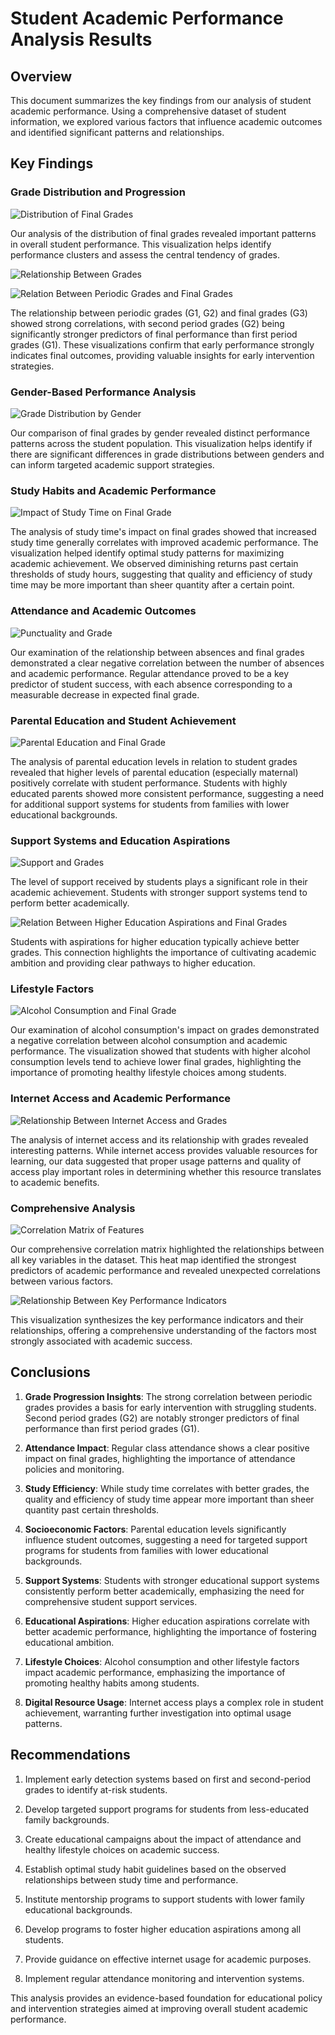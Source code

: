 # Student Academic Performance Analysis Results

## Overview
This document summarizes the key findings from our analysis of student academic performance. Using a comprehensive dataset of student information, we explored various factors that influence academic outcomes and identified significant patterns and relationships.

## Key Findings

### Grade Distribution and Progression
![Distribution of Final Grades](resultant%20graphs/DISTRIBUTION%20OF%20FINAL%20GRADES.png)

Our analysis of the distribution of final grades revealed important patterns in overall student performance. This visualization helps identify performance clusters and assess the central tendency of grades.

![Relationship Between Grades](resultant%20graphs/RELATIONSHIP%20BETWEEN%20GRADES.png)

![Relation Between Periodic Grades and Final Grades](resultant%20graphs/RELATION%20BETWEEN%20PERIODIC%20GRADES%20AND%20FINAL%20GRADES.png)

The relationship between periodic grades (G1, G2) and final grades (G3) showed strong correlations, with second period grades (G2) being significantly stronger predictors of final performance than first period grades (G1). These visualizations confirm that early performance strongly indicates final outcomes, providing valuable insights for early intervention strategies.

### Gender-Based Performance Analysis
![Grade Distribution by Gender](resultant%20graphs/GRADE%20DISTRIBUTION%20BY%20GENDER.png)

Our comparison of final grades by gender revealed distinct performance patterns across the student population. This visualization helps identify if there are significant differences in grade distributions between genders and can inform targeted academic support strategies.

### Study Habits and Academic Performance
![Impact of Study Time on Final Grade](resultant%20graphs/IMPACT%20OF%20STUDY%20TIME%20ON%20FINAL%20GRADE.png)

The analysis of study time's impact on final grades showed that increased study time generally correlates with improved academic performance. The visualization helped identify optimal study patterns for maximizing academic achievement. We observed diminishing returns past certain thresholds of study hours, suggesting that quality and efficiency of study time may be more important than sheer quantity after a certain point.

### Attendance and Academic Outcomes
![Punctuality and Grade](resultant%20graphs/PUNCTUALITY%20AND%20GRADE.png)

Our examination of the relationship between absences and final grades demonstrated a clear negative correlation between the number of absences and academic performance. Regular attendance proved to be a key predictor of student success, with each absence corresponding to a measurable decrease in expected final grade.

### Parental Education and Student Achievement
![Parental Education and Final Grade](resultant%20graphs/PARENTAL%20EDUCATION%20AND%20FINAL%20GRADE.png)

The analysis of parental education levels in relation to student grades revealed that higher levels of parental education (especially maternal) positively correlate with student performance. Students with highly educated parents showed more consistent performance, suggesting a need for additional support systems for students from families with lower educational backgrounds.

### Support Systems and Education Aspirations
![Support and Grades](resultant%20graphs/SUPPORT%20AND%20GRADES.png)

The level of support received by students plays a significant role in their academic achievement. Students with stronger support systems tend to perform better academically.

![Relation Between Higher Education Aspirations and Final Grades](resultant%20graphs/RELATION%20BETWEEN%20HIGHER%20EDUCTION%20ASPIRATIONS%20AND%20FINAL%20GRADES.png)

Students with aspirations for higher education typically achieve better grades. This connection highlights the importance of cultivating academic ambition and providing clear pathways to higher education.

### Lifestyle Factors
![Alcohol Consumption and Final Grade](resultant%20graphs/ALCOHOL%20CONSUMPTION%20AND%20FINAL%20GRADE.png)

Our examination of alcohol consumption's impact on grades demonstrated a negative correlation between alcohol consumption and academic performance. The visualization showed that students with higher alcohol consumption levels tend to achieve lower final grades, highlighting the importance of promoting healthy lifestyle choices among students.

### Internet Access and Academic Performance
![Relationship Between Internet Access and Grades](resultant%20graphs/RELATIONSHIP%20BETWEEN%20INTERNET%20ACCESS%20AND%20GRADES.png)

The analysis of internet access and its relationship with grades revealed interesting patterns. While internet access provides valuable resources for learning, our data suggested that proper usage patterns and quality of access play important roles in determining whether this resource translates to academic benefits.

### Comprehensive Analysis
![Correlation Matrix of Features](resultant%20graphs/CORR%20MATRIX%20OF%20FEATURES.png)

Our comprehensive correlation matrix highlighted the relationships between all key variables in the dataset. This heat map identified the strongest predictors of academic performance and revealed unexpected correlations between various factors.

![Relationship Between Key Performance Indicators](resultant%20graphs/RELATIONSHIP%20BETWEEN%20KEY%20PERFORMANCE%20INDICATORS.png)

This visualization synthesizes the key performance indicators and their relationships, offering a comprehensive understanding of the factors most strongly associated with academic success.

## Conclusions

1. **Grade Progression Insights**: The strong correlation between periodic grades provides a basis for early intervention with struggling students. Second period grades (G2) are notably stronger predictors of final performance than first period grades (G1).

2. **Attendance Impact**: Regular class attendance shows a clear positive impact on final grades, highlighting the importance of attendance policies and monitoring.

3. **Study Efficiency**: While study time correlates with better grades, the quality and efficiency of study time appear more important than sheer quantity past certain thresholds.

4. **Socioeconomic Factors**: Parental education levels significantly influence student outcomes, suggesting a need for targeted support programs for students from families with lower educational backgrounds.

5. **Support Systems**: Students with stronger educational support systems consistently perform better academically, emphasizing the need for comprehensive student support services.

6. **Educational Aspirations**: Higher education aspirations correlate with better academic performance, highlighting the importance of fostering educational ambition.

7. **Lifestyle Choices**: Alcohol consumption and other lifestyle factors impact academic performance, emphasizing the importance of promoting healthy habits among students.

8. **Digital Resource Usage**: Internet access plays a complex role in student achievement, warranting further investigation into optimal usage patterns.

## Recommendations

1. Implement early detection systems based on first and second-period grades to identify at-risk students.

2. Develop targeted support programs for students from less-educated family backgrounds.

3. Create educational campaigns about the impact of attendance and healthy lifestyle choices on academic success.

4. Establish optimal study habit guidelines based on the observed relationships between study time and performance.

5. Institute mentorship programs to support students with lower family educational backgrounds.

6. Develop programs to foster higher education aspirations among all students.

7. Provide guidance on effective internet usage for academic purposes.

8. Implement regular attendance monitoring and intervention systems.

This analysis provides an evidence-based foundation for educational policy and intervention strategies aimed at improving overall student academic performance.